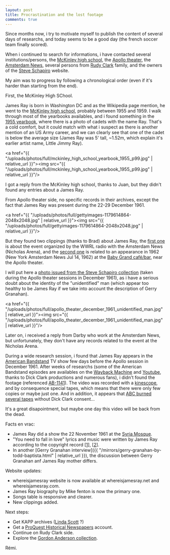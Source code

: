 ```yaml
---
layout: post
title: Procrastination and the lost footage
comments: true
---
```


<style>
    img { width: 100%; height: auto; padding: 10px; }
</style>

Since months now, i try to motivate myself to publish the content of several days of researchs, and today seems to be a good day (the french soccer team finally scored). 

When i continued to search for informations, i have contacted several institutions/persons, the [McKinley high school](https://www.mckinleytech.org/), the [Apollo theater](https://www.apollotheater.org/), the [Amsterdam News](https://amsterdamnews.com/), several persons from [Rudy Clark](https://en.wikipedia.org/wiki/Rudy_Clark) family, and the owners of the [Steve Schapiro](https://en.wikipedia.org/wiki/Steve_Schapiro) website.

My aim was to progress by following a chronological order (even if it's harder than starting from the end).

First, the McKinley High SChool.

James Ray is born in Washington DC and as the Wikipedia page mention, he went to the [McKinley high school](https://www.mckinleytech.org/), probably between 1955 and 1959.
I walk through most of the yearbooks availables, and i found something in the [1955 yearbook](https://www.classmates.com/siteui/yearbooks/84119?page=99), where there is a photo of cadets with the name Ray.
That's a cold comfort, but it could match with what i suspect as there is another mention of an US Army career, and we can clearly see that one of the cadet is below the average size (James Ray was 5' tall, ~1.52m, which explain it's earlier artist name, Little Jimmy Ray).

<a href="{{ "/uploads/photos/full/mckinley_high_school_yearbook_1955_p99.jpg" | relative_url }}"><img src="{{ "/uploads/photos/full/mckinley_high_school_yearbook_1955_p99.jpg" | relative_url }}"/></a>

I got a reply from the McKinley high school, thanks to Juan, but they didn't found any entries about a James Ray.

From Apollo theater side, no specific records in their archives, except the fact that James Ray was present during the 22-29 December 1961.

<a href="{{ "/uploads/photos/full/gettyimages-1179614864-2048x2048.jpg" | relative_url }}"><img src="{{ "/uploads/photos/full/gettyimages-1179614864-2048x2048.jpg" | relative_url }}"/></a>

But they found two clippings (thanks to Brad) about James Ray, the [first one](/uploads/photos/full/wwrl_amsterdam_news.jpg) is about the event organized by the WWRL radio with the Amsterdam News (Nicholas Arena), and the [second one](/uploads/photos/full/new_york_amsterdam_news_july_14_1962.jpg) is related to an appearance in 1962 (New York Amsterdam News Jul 14, 1962) at the [Baby Grand café/bar](https://www.harlemworldmagazine.com/the-baby-grand-harlem-1953/), near the Apollo theater.

I will put here a [photo issued from the Steve Schapiro collection](https://www.gettyimages.fr/detail/photo-d%27actualit%C3%A9/an-unidentified-man-leans-forward-as-he-applies-photo-dactualit%C3%A9/1179614847) (taken during the Apollo theater sessions in December 1961), as i have a serious doubt about the identity of the "unidentified" man (which appear too healthy to be James Ray if we take into account the description of Gerry Granahan).

<a href="{{ "/uploads/photos/full/apollo_theater_december_1961_unidentified_man.jpg" | relative_url }}"><img src="{{ "/uploads/photos/full/apollo_theater_december_1961_unidentified_man.jpg" | relative_url }}"/></a>

Later on, i received a reply from Darby who work at the Amsterdam News, but unfortunately, they don't have any records related to the event at the Nicholas Arena.

During a wide research session, i found that James Ray appears in the [American Bandstand](https://en.wikipedia.org/wiki/American_Bandstand) TV show few days before the Apollo session in December 1961.
After weeks of researchs (some of the American Bandstand episodes are availables on the [Wayback Machine](https://archive.org/search?query=creator%3A%22Dick+Clark+Productions%22) and [Youtube](https://www.youtube.com/results?search_query=american+bandstand), thanks to Dick Clark productions and numerous fans), i didn't found the footage (referenced [AB-1141](https://www.tvmaze.com/episodes/169145/american-bandstand-5x76-ab-1141-james-ray)).
The video was recorded with a [kinescope](https://en.wikipedia.org/wiki/Kinescope), and by consequence special tapes, which means that there were only few copies or maybe just one.
And in addition, it appears that [ABC burned several tapes](https://bandstanddiaries.com/2018/06/26/bandstandreruns/) without Dick Clark consent...

It's a great disapointment, but maybe one day this video will be back from the dead.

Facts en vrac:
- James Ray did a show the 22 November 1961 at the [Syria Mosque](/uploads/photos/full/billboard-syria-mosque-pittsburgh-november-20-1961-page-39.jpg).
- "You need to fall in love" lyrics and music were written by James Ray according to the copyright record [[1](/uploads/photos/full/catalog-of-copyright-entries-july-december-1959-page-1687.jpg)], [[2](https://cocatalog.loc.gov/cgi-bin/doctitles.cgi?V3442D605)].
- In another [Gerry Granahan interview]({{ "/mirrors/gerry-granahan-by-todd-baptista.html" | relative_url }}), the discussion between Gerry Granahan anf James Ray mother differs.

Website updates:
- whereisjamesray website is now available at whereisjamesray.net and whereisjamesray.com.
- James Ray biography by Mike fenton is now the primary one.
- Songs table is responsive and clearer.
- New clippings added.

Next steps:
- Get KAPP archives ([Linda Scott](https://en.wikipedia.org/wiki/Linda_Scott) ?)
- Get a [ProQuest Historical Newspapers](https://about.proquest.com/en/products-services/pq-hist-news/) account.
- Continue on Rudy Clark side.
- Explore the [Gordon Anderson collection](https://digitalcollections.nypl.org/collections/gordon-anderson-collection#/?tab=about).

Rémi.
